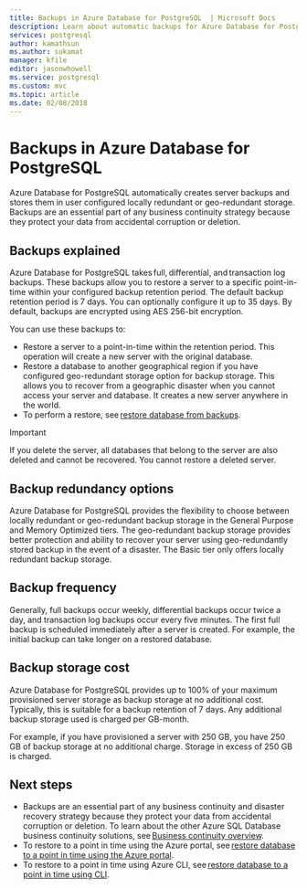 ```yaml
---
title: Backups in Azure Database for PostgreSQL  | Microsoft Docs
description: Learn about automatic backups for Azure Database for PostgreSQL.
services: postgresql
author: kamathsun
ms.author: sukamat
manager: kfile
editor: jasonwhowell
ms.service: postgresql
ms.custom: mvc
ms.topic: article
ms.date: 02/08/2018
---
```


# Backups in Azure Database for PostgreSQL

Azure Database for PostgreSQL automatically creates server backups and stores them in user configured locally redundant or geo-redundant storage. Backups are an essential part of any business continuity strategy because they protect your data from accidental corruption or deletion.

## Backups explained

Azure Database for PostgreSQL takes full, differential, and transaction log backups. These backups allow you to restore a server to a specific point-in-time within your configured backup retention period. The default backup retention period is 7 days. You can optionally configure it up to 35 days. By default, backups are encrypted using AES 256-bit encryption.

You can use these backups to:

- Restore a server to a point-in-time within the retention period. This operation will create a new server with the original database.
- Restore a database to another geographical region if you have configured geo-redundant storage option for backup storage. This allows you to recover from a geographic disaster when you cannot access your server and database. It creates a new server anywhere in the world.
- To perform a restore, see [restore database from backups](howto-restore-server-portal.md).

> [!IMPORTANT] 
> If you delete the server, all databases that belong to the server are also deleted and cannot be recovered. You cannot restore a deleted server.

## Backup redundancy options

Azure Database for PostgreSQL provides the flexibility to choose between locally redundant or geo-redundant backup storage in the General Purpose and Memory Optimized tiers. The geo-redundant backup storage provides better protection and ability to recover your server using geo-redundantly stored backup in the event of a disaster. The Basic tier only offers locally redundant backup storage. 

## Backup frequency

Generally, full backups occur weekly, differential backups occur twice a day, and transaction log backups occur every five minutes. The first full backup is scheduled immediately after a server is created. For example, the initial backup can take longer on a restored database.

## Backup storage cost

Azure Database for PostgreSQL provides up to 100% of your maximum provisioned server storage as backup storage at no additional cost. Typically, this is suitable for a backup retention of 7 days. Any additional backup storage used is charged per GB-month.

For example, if you have provisioned a server with 250 GB, you have 250 GB of backup storage at no additional charge. Storage in excess of 250 GB is charged.

## Next steps

- Backups are an essential part of any business continuity and disaster recovery strategy because they protect your data from accidental corruption or deletion. To learn about the other Azure SQL Database business continuity solutions, see [Business continuity overview](concepts-business-continuity.md).
- To restore to a point in time using the Azure portal, see [restore database to a point in time using the Azure portal](howto-restore-server-portal.md).
- To restore to a point in time using Azure CLI, see [restore database to a point in time using CLI](howto-restore-server-cli.md).